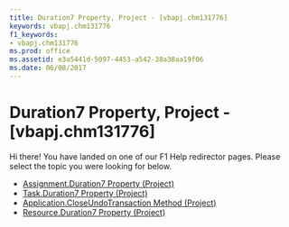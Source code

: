 ```yaml
---
title: Duration7 Property, Project - [vbapj.chm131776]
keywords: vbapj.chm131776
f1_keywords:
- vbapj.chm131776
ms.prod: office
ms.assetid: e3a5441d-5097-4453-a542-38a38aa19f06
ms.date: 06/08/2017
---
```



# Duration7 Property, Project - [vbapj.chm131776]

Hi there! You have landed on one of our F1 Help redirector pages. Please select the topic you were looking for below.

- [Assignment.Duration7 Property (Project)](http://msdn.microsoft.com/library/7fc5c07a-a832-444a-3865-402401e10a94%28Office.15%29.aspx)
- [Task.Duration7 Property (Project)](http://msdn.microsoft.com/library/37f29e62-6cf7-809e-f5fd-55f4709fcf93%28Office.15%29.aspx)
- [Application.CloseUndoTransaction Method (Project)](http://msdn.microsoft.com/library/704bde43-803d-fd63-68a6-7b4058e5d3b1%28Office.15%29.aspx)
- [Resource.Duration7 Property (Project)](http://msdn.microsoft.com/library/2f7dfe86-c595-927d-308b-8c8dfff77113%28Office.15%29.aspx)

